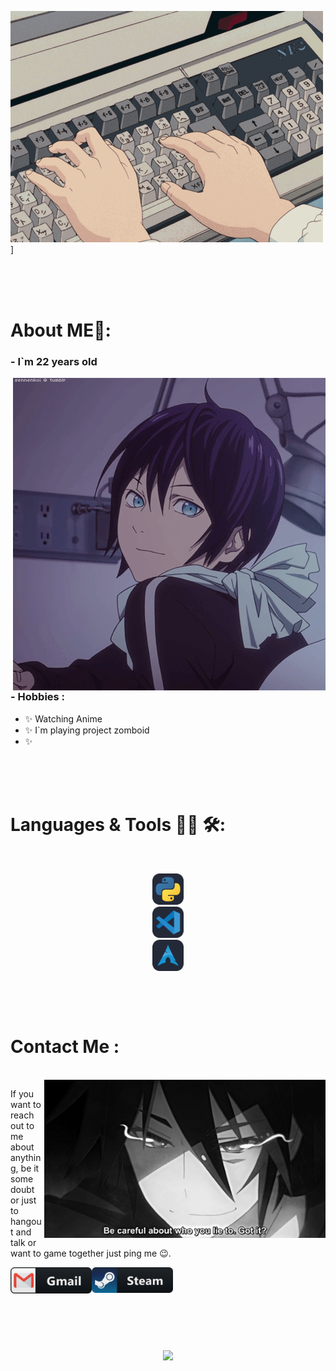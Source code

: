 ![Header](https://github.com/kreofox/kreofox/blob/main/assets/6vIk.gif)]


</br>
</br>
</br>

# About ME💬:

### - I`m 22 years old  

<img hight="400" width="500" alt="GIF" align="right" src='https://github.com/kreofox/kreofox/blob/main/assets/13626.gif' > 

### - Hobbies :
- ✨ Watching Anime
- ✨ I`m playing project zomboid
- ✨ 

</br>
</br>
</br>

# Languages & Tools 👨‍💻 🛠:
</br>

<p align="center">

  <img src="https://github.com/kreofox/kreofox/blob/main/assets/icons/Python-Dark.svg" alt="python" width="50" hight="50">
  </br>
  <img src="https://github.com/kreofox/kreofox/blob/main/assets/icons/VSCode-Dark.svg" alt="visualstudio_code" width="50" hight="50">
  </br>
  <img src="https://github.com/kreofox/kreofox/blob/main/assets/icons/Arch-Dark.svg" align ="center" alt="Arch-Dark" width="50 hight="50">
</p>
</br>
</br>
</br>


# Contact Me :

<p>
 </br>

<img hight="320" width="450" align="right" alt="GIF" src="https://github.com/kreofox/kreofox/blob/main/assets/93195.gif">


If you want to reach out to me about anything, be it some doubt or just to hangout and talk or want to game together just ping me 😉.

<a href="timirdejii8@gmail.com">
    <img align="left" alt="Gmail" width="130" hight="100" src="https://github.com/kreofox/kreofox/blob/main/assets/icons/gmail.png" />
</a>
<a href="https://steamcommunity.com/profiles/76561198274890530/">
    <img align="left" alt="Steam" width="130" hight="100" src="https://github.com/kreofox/kreofox/blob/main/assets/icons/steam.png" />
</a>
 </p>


</br>
</br>
</br>
</br>
</br>
</br>
</br>





<p align="center" >  
  <a href="https://github.com/anuraghazra/github-readme-stats"> 
<img  src="https://github-readme-stats.vercel.app/api?username=kreofox&&show_icons=true&theme=radical"/>
  </a>
  </p>

